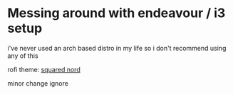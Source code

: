 # Messing around with endeavour / i3 setup

i've never used an arch based distro in my life
so i don't recommend using any of this

rofi theme: [squared nord](https://github.com/newmanls/rofi-themes-collection)

minor change ignore
